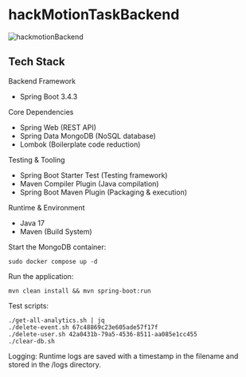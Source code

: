 # hackMotionTaskBackend

![hackmotionBackend](https://github.com/user-attachments/assets/d6f08fbe-d8c2-4f0c-9056-7938f7384e09)

## Tech Stack

Backend Framework
* Spring Boot 3.4.3

Core Dependencies
* Spring Web (REST API)
* Spring Data MongoDB (NoSQL database)
* Lombok (Boilerplate code reduction)

Testing & Tooling
* Spring Boot Starter Test (Testing framework)
* Maven Compiler Plugin (Java compilation)
* Spring Boot Maven Plugin (Packaging & execution)

Runtime & Environment
* Java 17
* Maven (Build System)

Start the MongoDB container:
```
sudo docker compose up -d
```

Run the application:
```
mvn clean install && mvn spring-boot:run
```

Test scripts:
```
./get-all-analytics.sh | jq
./delete-event.sh 67c48869c23e605ade57f17f
./delete-user.sh 42a0431b-79a5-4536-8511-aa085e1cc455
./clear-db.sh
```

Logging:
Runtime logs are saved with a timestamp in the filename and stored in the /logs directory.
